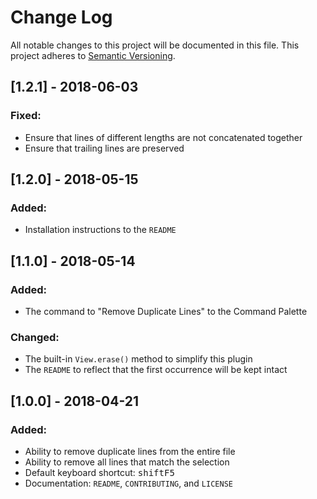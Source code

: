 # Change Log
All notable changes to this project will be documented in this file.
This project adheres to [Semantic Versioning](http://semver.org/).

## [1.2.1] - 2018-06-03
### Fixed:
- Ensure that lines of different lengths are not concatenated together
- Ensure that trailing lines are preserved

## [1.2.0] - 2018-05-15
### Added:
- Installation instructions to the `README`

## [1.1.0] - 2018-05-14
### Added:
- The command to "Remove Duplicate Lines" to the Command Palette

### Changed:
- The built-in `View.erase()` method to simplify this plugin
- The `README` to reflect that the first occurrence will be kept intact

## [1.0.0] - 2018-04-21
### Added:
- Ability to remove duplicate lines from the entire file
- Ability to remove all lines that match the selection
- Default keyboard shortcut: <kbd>shift</kbd><kbd>F5</kbd>
- Documentation: `README`, `CONTRIBUTING`, and `LICENSE`
